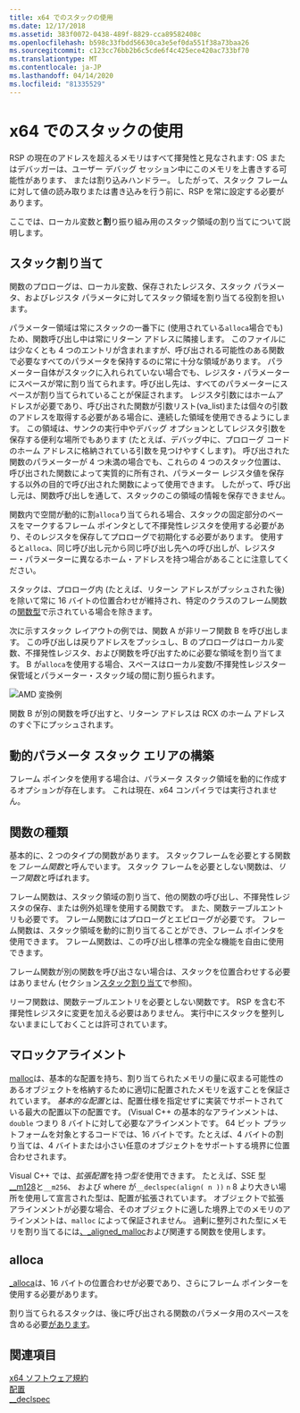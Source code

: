 ```yaml
---
title: x64 でのスタックの使用
ms.date: 12/17/2018
ms.assetid: 383f0072-0438-489f-8829-cca89582408c
ms.openlocfilehash: b598c33fbdd56630ca3e5ef0da551f38a73baa26
ms.sourcegitcommit: c123cc76bb2b6c5cde6f4c425ece420ac733bf70
ms.translationtype: MT
ms.contentlocale: ja-JP
ms.lasthandoff: 04/14/2020
ms.locfileid: "81335529"
---
```

# <a name="x64-stack-usage"></a>x64 でのスタックの使用

RSP の現在のアドレスを超えるメモリはすべて揮発性と見なされます: OS またはデバッガーは、ユーザー デバッグ セッション中にこのメモリを上書きする可能性があります、 または割り込みハンドラー。 したがって、スタック フレームに対して値の読み取りまたは書き込みを行う前に、RSP を常に設定する必要があります。

ここでは、ローカル変数と**割**り振り組み用のスタック領域の割り当てについて説明します。

## <a name="stack-allocation"></a>スタック割り当て

関数のプロローグは、ローカル変数、保存されたレジスタ、スタック パラメータ、およびレジスタ パラメータに対してスタック領域を割り当てる役割を担います。

パラメーター領域は常にスタックの一番下に (使用されている`alloca`場合でも) ため、関数呼び出し中は常にリターン アドレスに隣接します。 このファイルには少なくとも 4 つのエントリが含まれますが、呼び出される可能性のある関数で必要なすべてのパラメータを保持するのに常に十分な領域があります。 パラメーター自体がスタックに入れられていない場合でも、レジスタ・パラメーターにスペースが常に割り当てられます。呼び出し先は、すべてのパラメーターにスペースが割り当てられていることが保証されます。 レジスタ引数にはホームアドレスが必要であり、呼び出された関数が引数リスト(va_list)または個々の引数のアドレスを取得する必要がある場合に、連続した領域を使用できるようにします。 この領域は、サンクの実行中やデバッグ オプションとしてレジスタ引数を保存する便利な場所でもあります (たとえば、デバッグ中に、プロローグ コードのホーム アドレスに格納されている引数を見つけやすくします)。 呼び出された関数のパラメーターが 4 つ未満の場合でも、これらの 4 つのスタック位置は、呼び出された関数によって実質的に所有され、パラメーター レジスタ値を保存する以外の目的で呼び出された関数によって使用できます。  したがって、呼び出し元は、関数呼び出しを通して、スタックのこの領域の情報を保存できません。

関数内で空間が動的に割`alloca`り当てられる場合、スタックの固定部分のベースをマークするフレーム ポインタとして不揮発性レジスタを使用する必要があり、そのレジスタを保存してプロローグで初期化する必要があります。 使用すると`alloca`、同じ呼び出し元から同じ呼び出し先への呼び出しが、レジスター・パラメーターに異なるホーム・アドレスを持つ場合があることに注意してください。

スタックは、プロローグ内 (たとえば、リターン アドレスがプッシュされた後) を除いて常に 16 バイトの位置合わせが維持され、特定のクラスのフレーム関数の[関数型](#function-types)で示されている場合を除きます。

次に示すスタック レイアウトの例では、関数 A が非リーフ関数 B を呼び出します。 この呼び出しは戻りアドレスをプッシュし、B のプロローグはローカル変数、不揮発性レジスタ、および関数を呼び出すために必要な領域を割り当てます。 B が`alloca`を使用する場合、スペースはローカル変数/不揮発性レジスター保管域とパラメーター・スタック域の間に割り振られます。

![AMD 変換例](../build/media/vcamd_conv_ex_5.png "AMD 変換例")

関数 B が別の関数を呼び出すと、リターン アドレスは RCX のホーム アドレスのすぐ下にプッシュされます。

## <a name="dynamic-parameter-stack-area-construction"></a>動的パラメータ スタック エリアの構築

フレーム ポインタを使用する場合は、パラメータ スタック領域を動的に作成するオプションが存在します。 これは現在、x64 コンパイラでは実行されません。

## <a name="function-types"></a>関数の種類

基本的に、2 つのタイプの関数があります。 スタックフレームを必要とする関数を*フレーム関数*と呼んでいます。 スタック フレームを必要としない関数は、*リーフ関数*と呼ばれます。

フレーム関数は、スタック領域の割り当て、他の関数の呼び出し、不揮発性レジスタの保存、または例外処理を使用する関数です。 また、関数テーブルエントリも必要です。 フレーム関数にはプロローグとエピローグが必要です。 フレーム関数は、スタック領域を動的に割り当てることができ、フレーム ポインタを使用できます。 フレーム関数は、この呼び出し標準の完全な機能を自由に使用できます。

フレーム関数が別の関数を呼び出さない場合は、スタックを位置合わせする必要はありません (セクション[スタック割り当て](#stack-allocation)で参照)。

リーフ関数は、関数テーブルエントリを必要としない関数です。 RSP を含む不揮発性レジスタに変更を加える必要はありません。 実行中にスタックを整列しないままにしておくことは許可されています。

## <a name="malloc-alignment"></a>マロックアライメント

[malloc](../c-runtime-library/reference/malloc.md)は、基本的な配置を持ち、割り当てられたメモリの量に収まる可能性のあるオブジェクトを格納するために適切に配置されたメモリを返すことを保証されています。 *基本的な配置*とは、配置仕様を指定せずに実装でサポートされている最大の配置以下の配置です。 (Visual C++ の基本的なアラインメントは、`double` つまり 8 バイトに対して必要なアラインメントです。 64 ビット プラットフォームを対象とするコードでは、16 バイトです。たとえば、4 バイトの割り当ては、4 バイトまたは小さい任意のオブジェクトをサポートする境界に位置合わせされます。

Visual C++ では、*拡張配置*を持*つ型を*使用できます。 たとえば、SSE 型[__m128](../cpp/m128.md)と`__m256`、 および where が`__declspec(align( n ))` `n` 8 より大きい場所を使用して宣言された型は、配置が拡張されています。 オブジェクトで拡張アラインメントが必要な場合、そのオブジェクトに適した境界上でのメモリのアラインメントは、`malloc` によって保証されません。 過剰に整列された型にメモリを割り当てるには[、_aligned_malloc](../c-runtime-library/reference/aligned-malloc.md)および関連する関数を使用します。

## <a name="alloca"></a>alloca

[_alloca](../c-runtime-library/reference/alloca.md)は、16 バイトの位置合わせが必要であり、さらにフレーム ポインターを使用する必要があります。

割り当てられるスタックは、後に呼び出される関数のパラメータ用のスペースを含める必要[があります](#stack-allocation)。

## <a name="see-also"></a>関連項目

[x64 ソフトウェア規約](../build/x64-software-conventions.md)<br/>
[配置](../cpp/align-cpp.md)<br/>
[__declspec](../cpp/declspec.md)
